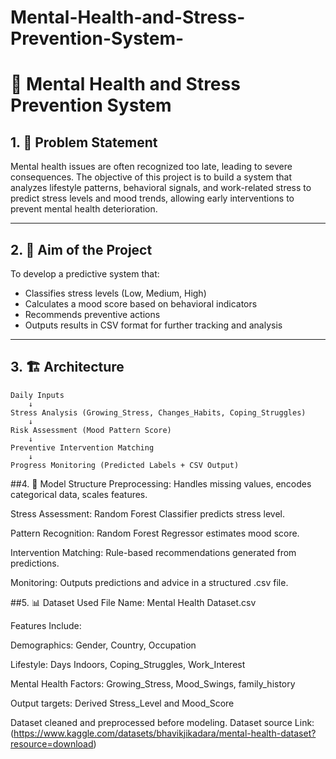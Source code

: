 # Mental-Health-and-Stress-Prevention-System-

# 🧠 Mental Health and Stress Prevention System

## 1. 📝 Problem Statement
Mental health issues are often recognized too late, leading to severe consequences. The objective of this project is to build a system that analyzes lifestyle patterns, behavioral signals, and work-related stress to predict stress levels and mood trends, allowing early interventions to prevent mental health deterioration.

---

## 2. 🎯 Aim of the Project
To develop a predictive system that:
- Classifies stress levels (Low, Medium, High)
- Calculates a mood score based on behavioral indicators
- Recommends preventive actions
- Outputs results in CSV format for further tracking and analysis

---

## 3. 🏗️ Architecture

```text
Daily Inputs 
    ↓
Stress Analysis (Growing_Stress, Changes_Habits, Coping_Struggles)
    ↓
Risk Assessment (Mood Pattern Score)
    ↓
Preventive Intervention Matching
    ↓
Progress Monitoring (Predicted Labels + CSV Output)
``` 
##4. 🧩 Model Structure
Preprocessing: Handles missing values, encodes categorical data, scales features.

Stress Assessment: Random Forest Classifier predicts stress level.

Pattern Recognition: Random Forest Regressor estimates mood score.

Intervention Matching: Rule-based recommendations generated from predictions.

Monitoring: Outputs predictions and advice in a structured .csv file.

##5. 📊 Dataset Used
File Name: Mental Health Dataset.csv

Features Include:

Demographics: Gender, Country, Occupation

Lifestyle: Days Indoors, Coping_Struggles, Work_Interest

Mental Health Factors: Growing_Stress, Mood_Swings, family_history

Output targets: Derived Stress_Level and Mood_Score

Dataset cleaned and preprocessed before modeling. 
Dataset source Link: (https://www.kaggle.com/datasets/bhavikjikadara/mental-health-dataset?resource=download)

